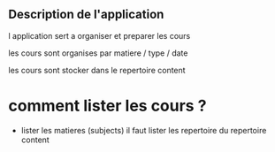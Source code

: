 ## Description de l'application

l application sert a organiser et preparer les cours

les cours sont organises par matiere / type / date

les cours sont stocker dans le repertoire content

# comment lister les cours ?

- lister les matieres (subjects)
il faut lister les repertoire du repertoire content
